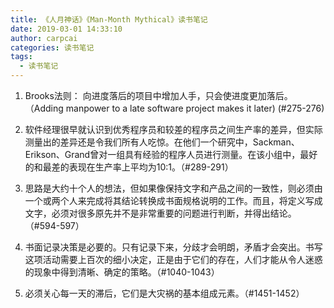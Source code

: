 ```yaml
---
title: 《人月神话》《Man-Month Mythical》读书笔记
date: 2019-03-01 14:33:10
author: carpcai
categories: 读书笔记
tags:
  - 读书笔记
---
```


1. Brooks法则：
向进度落后的项目中增加人手，只会使进度更加落后。（Adding manpower to a late software project makes it later) (#275-276)

2. 软件经理很早就认识到优秀程序员和较差的程序员之间生产率的差异，但实际测量出的差异还是令我们所有人吃惊。在他们一个研究中，Sackman、Erikson、Grand曾对一组具有经验的程序人员进行测量。在该小组中，最好的和最差的表现在生产率上平均为10:1。（#289-291）

3. 思路是大约十个人的想法，但如果像保持文字和产品之间的一致性，则必须由一个或两个人来完成将其结论转换成书面规格说明的工作。而且，将定义写成文字，必须对很多原先并不是非常重要的问题进行判断，并得出结论。（#594-597）

4. 书面记录决策是必要的。只有记录下来，分歧才会明朗，矛盾才会突出。书写这项活动需要上百次的细小决定，正是由于它们的存在，人们才能从令人迷惑的现象中得到清晰、确定的策略。（#1040-1043）

5. 必须关心每一天的滞后，它们是大灾祸的基本组成元素。（#1451-1452）
